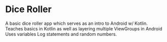 # Dice Roller
 A basic dice roller app which serves as an intro to Android w/ Kotlin.
Teaches basics in Kotlin as well as layering multiple ViewGroups in Android
Uses variables Log statements and random numbers.
